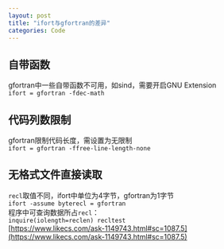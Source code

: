 ```yaml
---
layout: post
title: "ifort与gfortran的差异"
categories: Code
---
```


## 自带函数
gfortran中一些自带函数不可用，如sind，需要开启GNU Extension<br />`ifort = gfortran -fdec-math`
## 代码列数限制
gfortran限制代码长度，需设置为无限制<br />`ifort = gfortran -ffree-line-length-none`

## 无格式文件直接读取
`recl`取值不同，ifort中单位为4字节，gfortran为1字节<br />`ifort -assume byterecl = gfortran`<br />程序中可查询数据所占`recl`：<br />`inquire(iolength=reclen) recltest`<br />[https://www.likecs.com/ask-1149743.html#sc=1087.5](https://www.likecs.com/ask-1149743.html#sc=1087.5)

